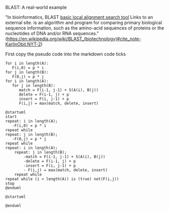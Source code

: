BLAST: A real-world example

"In bioinformatics, BLAST [basic local alignment search tool](https://en.wikipedia.org/wiki/BLAST_(biotechnology))
Links to an external site. is an algorithm and program for comparing primary biological sequence information,
such as the amino-acid sequences of proteins or the nucleotides of DNA and/or RNA sequences." (<https://en.wikipedia.org/wiki/BLAST_(biotechnology)#cite_note-KarlinObit.NYT-2>)

First copy the pseudo code into the markdown code ticks

```
for i in length(A):
   F(i,0) = p * i
for j in length(B):
   F(0,j) = p * j
for i in length(A):
   for j in length(B):
      match = F(i-1, j-1) + S(A(i), B(j))
      delete = F(i-1, j) + p
      insert = F(i, j-1) + p
      F(i,j) = max(match, delete, insert)
```

```plantuml
@startuml
start
repeat: i in length(A);
   -F(i,0) = p * i
repeat while
repeat: j in length(B);
   -F(0,j) = p * j
repeat while
repeat: i in length(A);
    repeat: j in length(B);
        -match = F(i-1, j-1) + S(A(i), B(j))
        -delete = F(i-1, j) + p
        -insert = F(i, j-1) + p
        - F(i,j) = max(match, delete, insert)
    repeat while
repeat while (i < length(A)) is (true) not(F(i,j))
stop
@enduml
```

```plantuml
@startuml

@enduml
```
